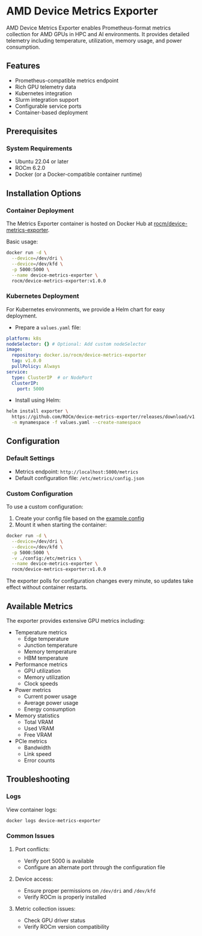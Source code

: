# AMD Device Metrics Exporter

AMD Device Metrics Exporter enables Prometheus-format metrics collection for AMD GPUs in HPC and AI environments. It provides detailed telemetry including temperature, utilization, memory usage, and power consumption.

## Features

- Prometheus-compatible metrics endpoint
- Rich GPU telemetry data
- Kubernetes integration
- Slurm integration support
- Configurable service ports
- Container-based deployment

## Prerequisites

### System Requirements

- Ubuntu 22.04 or later
- ROCm 6.2.0
- Docker (or a Docker-compatible container runtime)

## Installation Options

### Container Deployment

The Metrics Exporter container is hosted on Docker Hub at [rocm/device-metrics-exporter](https://hub.docker.com/r/rocm/device-metrics-exporter).

Basic usage:

```bash
docker run -d \
  --device=/dev/dri \
  --device=/dev/kfd \
  -p 5000:5000 \
  --name device-metrics-exporter \
  rocm/device-metrics-exporter:v1.0.0
```

### Kubernetes Deployment

For Kubernetes environments, we provide a Helm chart for easy deployment.

- Prepare a `values.yaml` file:

```yaml
platform: k8s
nodeSelector: {} # Optional: Add custom nodeSelector
image:
  repository: docker.io/rocm/device-metrics-exporter
  tag: v1.0.0
  pullPolicy: Always
service:
  type: ClusterIP  # or NodePort
  ClusterIP:
    port: 5000
```

- Install using Helm:

```bash
helm install exporter \
  https://github.com/ROCm/device-metrics-exporter/releases/download/v1.0.0/device-metrics-exporter-charts-v1.0.0.tgz \
  -n mynamespace -f values.yaml --create-namespace
```

## Configuration

### Default Settings

- Metrics endpoint: `http://localhost:5000/metrics`
- Default configuration file: `/etc/metrics/config.json`

### Custom Configuration

To use a custom configuration:

1. Create your config file based on the [example config](https://raw.githubusercontent.com/ROCm/device-metrics-exporter/refs/heads/main/example/config.json)
2. Mount it when starting the container:

```bash
docker run -d \
  --device=/dev/dri \
  --device=/dev/kfd \
  -p 5000:5000 \
  -v ./config:/etc/metrics \
  --name device-metrics-exporter \
  rocm/device-metrics-exporter:v1.0.0
```

The exporter polls for configuration changes every minute, so updates take effect without container restarts.

## Available Metrics

The exporter provides extensive GPU metrics including:

- Temperature metrics
  - Edge temperature
  - Junction temperature
  - Memory temperature
  - HBM temperature
- Performance metrics
  - GPU utilization
  - Memory utilization
  - Clock speeds
- Power metrics
  - Current power usage
  - Average power usage
  - Energy consumption
- Memory statistics
  - Total VRAM
  - Used VRAM
  - Free VRAM
- PCIe metrics
  - Bandwidth
  - Link speed
  - Error counts

## Troubleshooting

### Logs

View container logs:

```bash
docker logs device-metrics-exporter
```

### Common Issues

1. Port conflicts:
   - Verify port 5000 is available
   - Configure an alternate port through the configuration file

2. Device access:
   - Ensure proper permissions on `/dev/dri` and `/dev/kfd`
   - Verify ROCm is properly installed

3. Metric collection issues:
   - Check GPU driver status
   - Verify ROCm version compatibility
